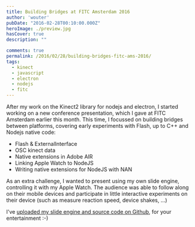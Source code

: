 ```yaml
---
title: Building Bridges at FITC Amsterdam 2016
author: 'wouter'
pubDate: "2016-02-28T00:10:00.000Z"
heroImage: ./preview.jpg
hasCover: true
description: ""

comments: true
permalink: /2016/02/28/building-bridges-fitc-ams-2016/
tags:
  - kinect
  - javascript
  - electron
  - nodejs
  - fitc
---
```

After my work on the Kinect2 library for nodejs and electron, I started working on a new conference presentation, which I gave at FITC Amsterdam earlier this month. This time, I focussed on building bridges between platforms, covering early experiments with Flash, up to C++ and Nodejs native code:

- Flash & ExternalInterface
- OSC kinect data
- Native extensions in Adobe AIR
- Linking Apple Watch to NodeJS
- Writing native extensions for NodeJS with NAN

As an extra challenge, I wanted to present using my own slide engine, controlling it with my Apple Watch. The audience was able to follow along on their mobile devices and participate in little interactive experiments on their device (such as measure reaction speed, device shakes, ...)

I've [uploaded my slide engine and source code on Github](https://github.com/wouterverweirder/building-bridges), for your entertainment :-)